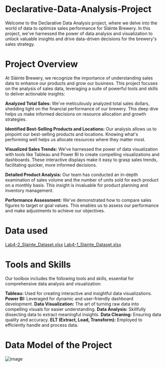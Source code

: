 # Declarative-Data-Analysis-Project

Welcome to the Declarative Data Analysis project, where we delve into the world of data to optimize sales performance for Sláinte Brewery. In this project, we've harnessed the power of data analysis and visualization to unlock valuable insights and drive data-driven decisions for the brewery's sales strategy.

# Project Overview

At Sláinte Brewery, we recognize the importance of understanding sales data to enhance our products and grow our business. This project focuses on the analysis of sales data, leveraging a suite of powerful tools and skills to deliver actionable insights:

**Analyzed Total Sales:** We've meticulously analyzed total sales dollars, shedding light on the financial performance of our brewery. This deep dive helps us make informed decisions on resource allocation and growth strategies.

**Identified Best-Selling Products and Locations:** Our analysis allows us to pinpoint our best-selling products and locations. Knowing what's performing well helps us allocate resources where they matter most.

**Visualized Sales Trends:** We've harnessed the power of data visualization with tools like Tableau and Power BI to create compelling visualizations and dashboards. These interactive displays make it easy to grasp sales trends, facilitating quicker, more informed decisions.

**Detailed Product Analysis:** Our team has conducted an in-depth examination of sales volume and the number of units sold for each product on a monthly basis. This insight is invaluable for product planning and inventory management.

**Performance Assessment:** We've demonstrated how to compare sales figures to target or goal values. This enables us to assess our performance and make adjustments to achieve our objectives.

# Data used
[Lab4-2_Slainte_Dataset.xlsx](https://github.com/mvillca31/Declarative-Data-Analysis-Project/files/12910474/Lab4-2_Slainte_Dataset.xlsx)
[Lab4-1_Slainte_Dataset.xlsx](https://github.com/mvillca31/Declarative-Data-Analysis-Project/files/12910476/Lab4-1_Slainte_Dataset.xlsx)



# Tools and Skills

Our toolbox includes the following tools and skills, essential for comprehensive data analysis and visualization:

**Tableau:** Used for creating interactive and insightful data visualizations.
**Power BI:** Leveraged for dynamic and user-friendly dashboard development.
**Data Visualization:** The art of turning raw data into compelling visuals for easier understanding.
**Data Analysis:** Skillfully dissecting data to extract meaningful insights.
**Data Cleaning:** Ensuring data quality and accuracy.
**ELT (Extract, Load, Transform):** Employed to efficiently handle and process data.

# Data Model of the Project

![image](https://github.com/mvillca31/Declarative-Data-Analysis-Project/assets/140185898/94d9aecc-29a3-4577-81dc-b30a044c8fa1)

